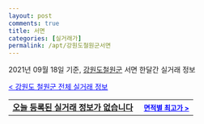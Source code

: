 ```yaml
---
layout: post
comments: true
title: 서면
categories: [실거래가]
permalink: /apt/강원도철원군서면
---
```


2021년 09월 18일 기준, <a href="/apt/강원도철원군">강원도철원군</a> 서면 한달간 실거래 정보

<a style="color: blue;" href="/apt/강원도철원군">< 강원도 철원군 전체 실거래 정보</a>
<!---- start ---->
<table>
  <tr>
    <td colspan="4" style="font-weight: bold;"><a href="/apt/강원도철원군서면{name_without_space}">오늘 등록된 실거래 정보가 없습니다</a> &nbsp;&nbsp;&nbsp; <a style="color: blue; font-size: smaller;" href="/apt/강원도철원군서면{name_without_space}">면적별 최고가 ></a></td>
  </tr>
    
</table>
<!---- end ---->
    